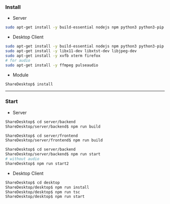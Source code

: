### Install

* Server
```bash
sudo apt-get install -y build-essential nodejs npm python3 python3-pip
```

* Desktop Client
```bash
sudo apt-get install -y build-essential nodejs npm python3 python3-pip
sudo apt-get install -y libx11-dev libxtst-dev libjpeg-dev
sudo apt-get install -y xvfb xterm firefox
# for audio
sudo apt-get install -y ffmpeg pulseaudio

```

* Module
```
ShareDesktop$ install
```

---

### Start

* Server
```bash
ShareDesktop$ cd server/backend
ShareDesktop/server/backend$ npm run build

ShareDesktop$ cd server/frontend
ShareDesktop/server/frontend$ npm run build

ShareDesktop$ cd server/backend
ShareDesktop/server/backend$ npm run start
# without audio
ShareDesktop$ npm run start2
```

* Desktop Client
```bash
ShareDesktop$ cd desktop
ShareDesktop/desktop$ npm run install
ShareDesktop/desktop$ npm run tsc
ShareDesktop/desktop$ npm run start
```